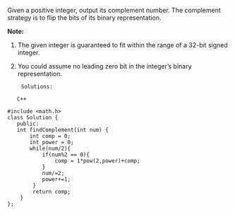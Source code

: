 Given a positive integer, output its complement number. The complement strategy is to flip the bits of its binary representation.

**Note:**

1. The given integer is guaranteed to fit within the range of a 32-bit signed integer.
2. You could assume no leading zero bit in the integer’s binary representation.

        Solutions:

```
   C++

#include <math.h>
class Solution {
   public:
   int findComplement(int num) {
       int comp = 0;
       int power = 0;
       while(num/2){
           if(num%2 == 0){
               comp = 1*pow(2,power)+comp;
           }
           num/=2;
           power+=1;    
        }
        return comp;
    }
};
```



